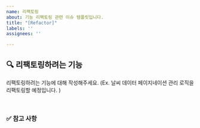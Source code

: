 ```yaml
---
name: 리팩토링
about: 기능 리팩토링 관련 이슈 템플릿입니다.
title: "[Refactor]"
labels: ''
assignees: ''

---
```


## 🔍 리팩토링하려는 기능

리팩토링하려는 기능에 대해 작성해주세요.
(Ex. 날씨 데이터 페이지네이션 관리 로직을 리팩토링할 예정입니다. )

<br>

### ✅ 참고 사항
